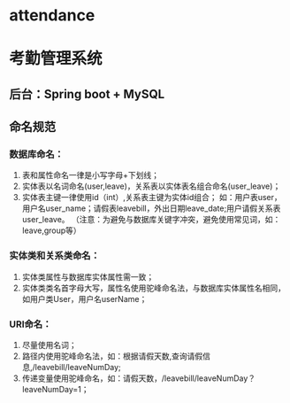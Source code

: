 # attendance

# 考勤管理系统

## 后台：Spring boot + MySQL

## 命名规范
 
### 数据库命名：
  1. 表和属性命名一律是小写字母+下划线；
  2. 实体表以名词命名(user,leave)，关系表以实体表名组合命名(user_leave)；
  3. 实体表主键一律使用id（int）,关系表主键为实体id组合；
  如：用户表user，用户名user_name；请假表leavebill，外出日期leave_date;用户请假关系表user_leave。  （注意：为避免与数据库关键字冲突，避免使用常见词，如：leave,group等）
  
### 实体类和关系类命名：
  1. 实体类属性与数据库实体属性需一致；
  2. 实体类类名首字母大写，属性名使用驼峰命名法，与数据库实体属性名相同，如用户类User，用户名userName；

### URI命名：
  1. 尽量使用名词；
  2. 路径内使用驼峰命名法，如：根据请假天数,查询请假信息,/leavebill/leaveNumDay;
  3. 传递变量使用驼峰命名，如：请假天数，/leavebill/leaveNumDay？leaveNumDay=1；
